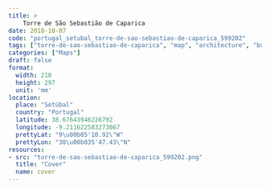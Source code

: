 ```yaml
---
title: > 
    Torre de São Sebastião de Caparica
date: 2018-10-07
code: "portugal_setubal_torre-de-sao-sebastiao-de-caparica_599202"
tags: ["torre-de-sao-sebastiao-de-caparica", "map", "architecture", "buildings", "Setúbal", "Portugal"]
categories: ["Maps"]
draft: false
format:
  width: 210
  height: 297
  unit: 'mm'
location:
  place: "Setúbal"
  country: "Portugal"
  latitude: 38.67643946226792
  longitude: -9.211622583273067
  prettyLat: "9\u00b05'10.92\"W"
  prettyLon: "38\u00b035'47.43\"N"
resources:
- src: "torre-de-sao-sebastiao-de-caparica_599202.png"
  title: "Cover"
  name: cover
---
```


